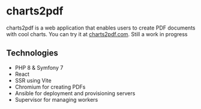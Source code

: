 # charts2pdf
charts2pdf is a web application that enables users to create PDF documents with cool charts. You can try it at [charts2pdf.com](https://www.charts2pdf.com). Still a work in progress

## Technologies
* PHP 8 & Symfony 7
* React
* SSR using Vite
* Chromium for creating PDFs
* Ansible for deployment and provisioning servers
* Supervisor for managing workers